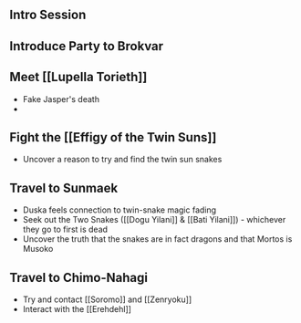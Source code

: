 ## Intro Session

## Introduce Party to Brokvar

## Meet [[Lupella Torieth]]
- Fake Jasper's death
- 
## Fight the [[Effigy of the Twin Suns]]
- Uncover a reason to try and find the twin sun snakes

## Travel to Sunmaek
- Duska feels connection to twin-snake magic fading
- Seek out the Two Snakes ([[Dogu Yilani]] & [[Bati Yilani]]) - whichever they go to first is dead
- Uncover the truth that the snakes are in fact dragons and that Mortos is Musoko

## Travel to Chimo-Nahagi
- Try and contact [[Soromo]] and [[Zenryoku]]
- Interact with the [[Erehdehl]]